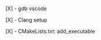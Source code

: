 [X] - gdb vscode 

[X] - Clang setup

<!-- [X] - CMake setup -->
<!--  -->
[X] - CMakeLists.txt: add_executable

